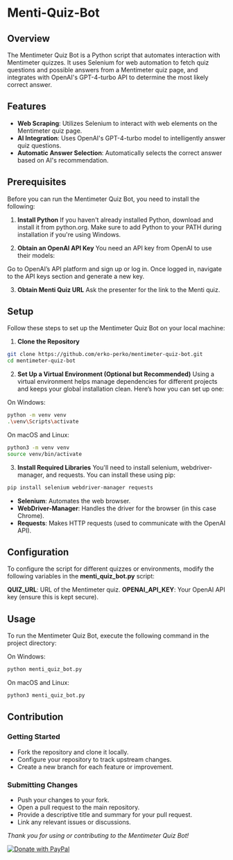 # Menti-Quiz-Bot

## Overview
The Mentimeter Quiz Bot is a Python script that automates interaction with Mentimeter quizzes. It uses Selenium for web automation to fetch quiz questions and possible answers from a Mentimeter quiz page, and integrates with OpenAI's GPT-4-turbo API to determine the most likely correct answer.

## Features
- **Web Scraping**: Utilizes Selenium to interact with web elements on the Mentimeter quiz page.
- **AI Integration**: Uses OpenAI's GPT-4-turbo model to intelligently answer quiz questions.
- **Automatic Answer Selection**: Automatically selects the correct answer based on AI's recommendation.

## Prerequisites
Before you can run the Mentimeter Quiz Bot, you need to install the following:
1. **Install Python**
If you haven't already installed Python, download and install it from python.org. Make sure to add Python to your PATH during installation if you're using Windows.

2. **Obtain an OpenAI API Key**
You need an API key from OpenAI to use their models:

Go to OpenAI’s API platform and sign up or log in.
Once logged in, navigate to the API keys section and generate a new key.

3. **Obtain Menti Quiz URL**
Ask the presenter for the link to the Menti quiz.

## Setup
Follow these steps to set up the Mentimeter Quiz Bot on your local machine:

1. **Clone the Repository**
```bash
git clone https://github.com/erko-perko/mentimeter-quiz-bot.git
cd mentimeter-quiz-bot
```

2. **Set Up a Virtual Environment (Optional but Recommended)**
Using a virtual environment helps manage dependencies for different projects and keeps your global installation clean. Here’s how you can set up one:

On Windows:
```bash
python -m venv venv
.\venv\Scripts\activate
```
On macOS and Linux:
```bash
python3 -m venv venv
source venv/bin/activate
```

3. **Install Required Libraries**
You'll need to install selenium, webdriver-manager, and requests. You can install these using pip:
```bash
pip install selenium webdriver-manager requests
```
- **Selenium**: Automates the web browser.
- **WebDriver-Manager**: Handles the driver for the browser (in this case Chrome).
- **Requests**: Makes HTTP requests (used to communicate with the OpenAI API).

## Configuration
To configure the script for different quizzes or environments, modify the following variables in the **menti_quiz_bot.py** script:

**QUIZ_URL**: URL of the Mentimeter quiz.
**OPENAI_API_KEY**: Your OpenAI API key (ensure this is kept secure).

## Usage
To run the Mentimeter Quiz Bot, execute the following command in the project directory:

On Windows:
```bash
python menti_quiz_bot.py
```
On macOS and Linux:
```bash
python3 menti_quiz_bot.py
```
## Contribution

### Getting Started
- Fork the repository and clone it locally.
- Configure your repository to track upstream changes.
- Create a new branch for each feature or improvement.

### Submitting Changes
- Push your changes to your fork.
- Open a pull request to the main repository.
- Provide a descriptive title and summary for your pull request.
- Link any relevant issues or discussions.

*Thank you for using or contributing to the Mentimeter Quiz Bot!*

[![Donate with PayPal](https://raw.githubusercontent.com/stefan-niedermann/paypal-donate-button/master/paypal-donate-button.png)](https://www.paypal.com/donate/?hosted_button_id=VN2Y3KTX28JMC)
